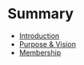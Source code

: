 # Summary

* [Introduction](README.md)
* [Purpose & Vision](purpose-and-vision.md)
* [Membership](membership.md)

